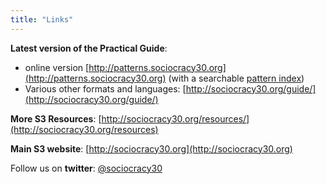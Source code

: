 ```yaml
---
title: "Links"
---
```



**Latest version of the Practical Guide**:

- online version [http://patterns.sociocracy30.org](http://patterns.sociocracy30.org) (with a searchable [pattern index](http://patterns.sociocracy30.org/pattern-index.html))
- Various other formats and languages: [http://sociocracy30.org/guide/](http://sociocracy30.org/guide/)

**More S3 Resources**: [http://sociocracy30.org/resources/](http://sociocracy30.org/resources)

**Main S3 website**: [http://sociocracy30.org](http://sociocracy30.org)

Follow us on **twitter**: [@sociocracy30](http://twitter.com/sociocracy30)

